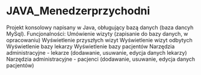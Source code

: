 # JAVA_Menedzerprzychodni
Projekt konsolowy napisany w Java, obługujący bazą danych (baza dancyh MySql).
Funcjonalności:
  Umówienie wizyty (zapisanie do bazy danych, w opracowaniu)
  Wyświetlenie przyszłych wizyt
  Wyświetlenie wizyt odbytych
  Wyświetlenie bazy lekarzy
  Wyświetlenie bazy pacjentów
  Narzędzia administracyjne - lekarze (dodawanie, usuwanie, edycja danych lekarzy)
  Narzędzia administracyjne - pacjenci (dodawanie, usuwanie, edycja danych pacjentów)

